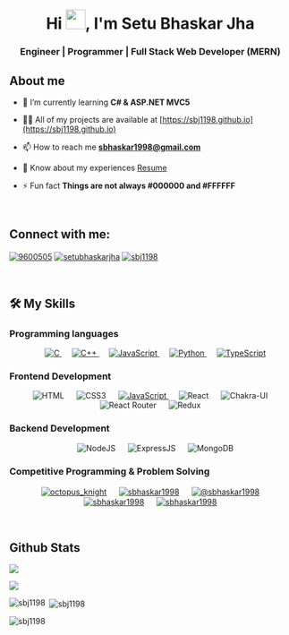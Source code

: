 <h1 align="center">Hi <img src="https://media.giphy.com/media/hvRJCLFzcasrR4ia7z/giphy.gif" width="35">, I'm Setu Bhaskar Jha</h1>
<h3 align="center">Engineer | Programmer | Full Stack Web Developer (MERN)</h3>


## About me

- 🌱 I’m currently learning **C# & ASP.NET MVC5**

- 👨‍💻 All of my projects are available at [https://sbj1198.github.io](https://sbj1198.github.io)

- 📫 How to reach me **sbhaskar1998@gmail.com**

- 📄 Know about my experiences <a href="https://drive.google.com/file/d/1j3fafFlxfwWDhvdNbUZhGXQHo3uDHaXq/view?usp=share_link" target="_blank">Resume</a>

- ⚡ Fun fact **Things are not always #000000 and #FFFFFF**

<br>

## Connect with me:

<p align="left">
<a href="https://stackoverflow.com/users/9600505" target="blank"><img align="center" src="https://img.shields.io/badge/Stack_Overflow-FE7A16?style=plastic&logo=stack-overflow&logoColor=white" alt="9600505" /></a>
<a href="https://linkedin.com/in/setubhaskarjha" target="blank"><img align="center" src="https://img.shields.io/badge/LinkedIn-0077B5?style=plastic&logo=linkedin&logoColor=white" alt="setubhaskarjha"/></a>
<a href="https://dev.to/sbj1198" target="blank"><img align="center" src="https://img.shields.io/badge/dev.to-0A0A0A?style=plastic&logo=devdotto&logoColor=white" alt="sbj1198"/></a>
</p>

<br>

## 🛠️ My Skills

### Programming languages

<p align="center"> 
  &emsp; 
  <a href="https://www.cprogramming.com/" target="_blank"> 
    <img alt="C" src="https://img.shields.io/badge/C-00599C?style=plastic&logo=c&logoColor=white">
  </a> 
  &emsp;
  <a href="https://www.w3schools.com/cpp/" target="_blank"> 
    <img alt="C++" src="https://img.shields.io/badge/C%2B%2B-00599C?style=plastic&logo=c%2B%2B&logoColor=white">
  </a> 
  &emsp;
  <a href="https://developer.mozilla.org/en-US/docs/Web/JavaScript" target="_blank"> 
     <img alt="JavaScript" src="https://img.shields.io/badge/JavaScript-323330?style=plastic&logo=javascript&logoColor=F7DF1E">
   </a>
  &emsp;
   <a href="https://www.python.org" target="_blank">
    <img alt="Python" src="https://img.shields.io/badge/Python-FFD43B?style=plastic&logo=python&logoColor=blue">
  </a>
  &emsp;
   <a href="https://www.typescriptlang.org/" target="_blank">
    <img alt="TypeScript" src="https://img.shields.io/badge/TypeScript-007ACC?style=plastic&logo=typescript&logoColor=white">
  </a>
</p>

### Frontend Development

<p align="center"> 
  &emsp; 
  <a target="_blank"> 
    <img alt="HTML" src="https://img.shields.io/badge/HTML5-E34F26?style=plastic&logo=html5&logoColor=white">
  </a> 
  &emsp;
  <a target="_blank"> 
    <img alt="CSS3" src="https://img.shields.io/badge/CSS3-1572B6?style=plastic&logo=css3&logoColor=white">
  </a> 
  &emsp;
  <a href="https://developer.mozilla.org/en-US/docs/Web/JavaScript" target="_blank"> 
     <img alt="JavaScript" src="https://img.shields.io/badge/JavaScript-323330?style=plastic&logo=javascript&logoColor=F7DF1E">
   </a>
  &emsp;
   <a target="_blank">
    <img alt="React" src="https://img.shields.io/badge/React-20232A?style=plastic&logo=react&logoColor=61DAFB">
  </a>
  &emsp;
   <a target="_blank">
    <img alt="Chakra-UI" src="https://img.shields.io/badge/Chakra--UI-319795?style=plastic&logo=chakra-ui&logoColor=white">
  </a>
  &emsp;
   <a target="_blank">
    <img alt="React Router" src="https://img.shields.io/badge/React_Router-CA4245?style=plastic&logo=react-router&logoColor=white">
  </a>
  &emsp;
   <a target="_blank">
    <img alt="Redux" src="https://img.shields.io/badge/Redux-593D88?style=plastic&logo=redux&logoColor=white">
  </a>
</p>

### Backend Development

<p align="center"> 
  &emsp; 
  <a target="_blank"> 
    <img alt="NodeJS" src="https://img.shields.io/badge/Node.js-339933?style=plastic&logo=nodedotjs&logoColor=white">
  </a> 
  &emsp;
  <a target="_blank"> 
    <img alt="ExpressJS" src="https://img.shields.io/badge/Express.js-000000?style=plastic&logo=express&logoColor=white">
  </a> 
  &emsp;
  <a target="_blank"> 
     <img alt="MongoDB" src="https://img.shields.io/badge/MongoDB-4EA94B?style=plastic&logo=mongodb&logoColor=white">
   </a>
</p>

### Competitive Programming & Problem Solving

<p align="center"> 
  &emsp; 
  <a href="https://codeforces.com/profile/octopus_knight" target="blank"><img align="center" src="https://img.shields.io/badge/Codeforces-445f9d?style=plastic&logo=Codeforces&logoColor=white" alt="octopus_knight" /></a>
  &emsp;
  <a href="https://www.leetcode.com/sbhaskar1998" target="blank"><img align="center" src="https://img.shields.io/badge/-LeetCode-FFA116?style=plastic&logo=LeetCode&logoColor=black" alt="sbhaskar1998"/></a>
  &emsp;
  <a href="https://www.hackerearth.com/@sbhaskar1998" target="blank"><img align="center" src="https://img.shields.io/badge/HackerEarth-%232C3454.svg?&style=plastic&logo=HackerEarth&logoColor=Blue" alt="@sbhaskar1998"/></a>
  &emsp;
   <a href="https://www.topcoder.com/members/sbhaskar1998" target="blank"><img align="center" src="https://img.shields.io/badge/Topcoder-29A7DF?style=plastic&logo=Topcoder&logoColor=white" alt="sbhaskar1998"/></a>
  &emsp;
  <a href="https://www.hackerrank.com/sbhaskar1998" target="blank"><img align="center" src="https://img.shields.io/badge/-Hackerrank-2EC866?style=plastic&logo=HackerRank&logoColor=white" alt="sbhaskar1998"/></a>
</p>

<br>

## Github Stats

[![](https://visitcount.itsvg.in/api?id=sbj1198&icon=0&color=0)](https://visitcount.itsvg.in)

![](https://github-profile-trophy.vercel.app/?username=sbj1198&theme=monokai&no-frame=false&no-bg=true&margin-w=4)

<span><img align="left" src="https://github-readme-stats.vercel.app/api/top-langs?username=sbj1198&show_icons=true&locale=en&layout=compact" alt="sbj1198" /></span>

<span>&nbsp;<img align="center" src="https://github-readme-stats.vercel.app/api?username=sbj1198&show_icons=true&locale=en" alt="sbj1198" /></span>

<span><img align="center" src="https://github-readme-streak-stats.herokuapp.com/?user=sbj1198&" alt="sbj1198" /></span>
